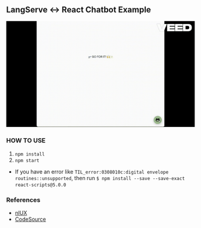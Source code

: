 ## LangServe ↔️ React Chatbot Example

<img src="./public/React_for_LangServe2.gif" />

### HOW TO USE

1. `npm install`
2. `npm start`

* If you have an error like `TIL_error:0308010c:digital envelope routines::unsupported`,
  then run `$ npm install --save --save-exact react-scripts@5.0.0
`

### References

- [nlUX](https://docs.nlkit.com/nlux/)
- [CodeSource](https://www.youtube.com/watch?v=tCo2SyZzquQ)
